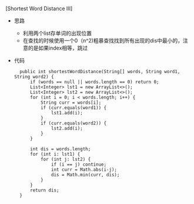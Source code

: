 [Shortest Word Distance III]
- 思路
    - 利用两个list存单词的出现位置
    - 在查找的时候使用一个0（n^2)粗暴查找找到所有出现的dis中最小的，注意的是如果index相等，跳过
    
- 代码

        public int shortestWordDistance(String[] words, String word1, String word2) {
            if (words == null || words.length == 0) return 0;
            List<Integer> lst1 = new ArrayList<>();
            List<Integer> lst2 = new ArrayList<>();
            for (int i = 0; i < words.length; i++) {
                String curr = words[i];
                if (curr.equals(word1)) {
                    lst1.add(i);
                }
                if (curr.equals(word2)) {
                    lst2.add(i);
                }
            }
            
            int dis = words.length;
            for (int i: lst1) {
                for (int j: lst2) {
                    if (i == j) continue;
                    int curr = Math.abs(i-j);
                    dis = Math.min(curr, dis);
                }
            }
            return dis;
        }